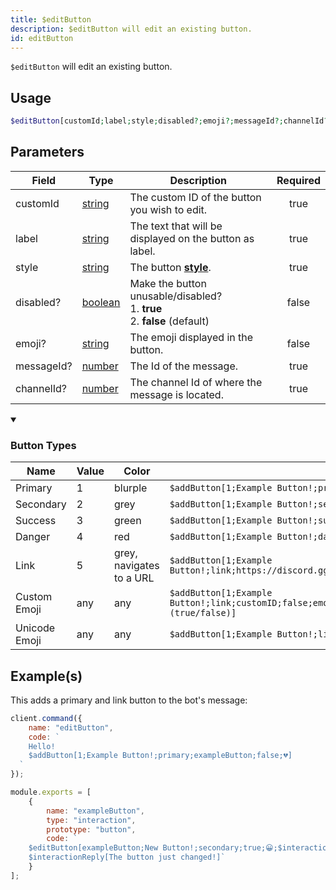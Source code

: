 ```yaml
---
title: $editButton
description: $editButton will edit an existing button.
id: editButton
---
```


`$editButton` will edit an existing button.

## Usage

```php
$editButton[customId;label;style;disabled?;emoji?;messageId?;channelId?]
```

## Parameters

| Field      | Type                                                                                                | Description                                                                                                              | Required |
| ---------- | --------------------------------------------------------------------------------------------------- | ------------------------------------------------------------------------------------------------------------------------ | :------: |
| customId   | [string](https://developer.mozilla.org/en-US/docs/Web/JavaScript/Reference/Global_Objects/Number)   | The custom ID of the button you wish to edit.                                                                            |   true   |
| label      | [string](https://developer.mozilla.org/en-US/docs/Web/JavaScript/Reference/Global_Objects/String)   | The text that will be displayed on the button as label.                                                                  |   true   |
| style      | [string](https://developer.mozilla.org/en-US/docs/Web/JavaScript/Reference/Global_Objects/String)   | The button **[style](https://discord.com/developers/docs/interactions/message-components#button-object-button-styles)**. |   true   |
| disabled?  | [boolean](https://developer.mozilla.org/en-US/docs/Web/JavaScript/Reference/Global_Objects/Boolean) | Make the button unusable/disabled? <br /> 1. **true** <br /> 2. **false** (default)                                      |  false   |
| emoji?     | [string](https://developer.mozilla.org/en-US/docs/Web/JavaScript/Reference/Global_Objects/String)   | The emoji displayed in the button.                                                                                       |  false   |
| messageId? | [number](https://developer.mozilla.org/en-US/docs/Web/JavaScript/Reference/Global_Objects/Number)   | The Id of the message.                                                                                                   |   true   |
| channelId? | [number](https://developer.mozilla.org/en-US/docs/Web/JavaScript/Reference/Global_Objects/Number)   | The channel Id of where the message is located.                                                                          |   true   |

<div class="details">
  <details open>
    <summary><h3>Button Types</h3></summary>
  </details>
  <div class="content">
    <table>
      <thead>
        <tr>
          <th>Name</th>
          <th>Value</th>
          <th>Color</th>
          <th></th>
        </tr>
      </thead>
      <tbody>
        <tr>
          <td>Primary</td>
          <td>1</td>
          <td>blurple</td>
          <td><code>$addButton[1;Example Button!;primary;customID;false]</code></td>
        </tr>
        <tr>
          <td>Secondary</td>
          <td>2</td>
          <td>grey</td>
          <td><code>$addButton[1;Example Button!;secondary;customID;false]</code></td>
        </tr>
        <tr>
          <td>Success</td>
          <td>3</td>
          <td>green</td>
          <td><code>$addButton[1;Example Button!;success;customID;false]</code></td>
        </tr>
        <tr>
          <td>Danger</td>
          <td>4</td>
          <td>red</td>
          <td><code>$addButton[1;Example Button!;danger;customID;false]</code></td>
        </tr>
        <tr>
          <td>Link</td>
          <td>5</td>
          <td>grey, navigates to a URL</td>
          <td><code>$addButton[1;Example Button!;link;https://discord.gg;false]</code></td>
        </tr>
        <tr>
          <td>Custom Emoji</td>
          <td>any</td>
          <td>any</td>
          <td><code>$addButton[1;Example Button!;link;customID;false;emojiName,emojiID,animated (true/false)]</code></td>
        </tr>
        <tr>
          <td>Unicode Emoji</td>
          <td>any</td>
          <td>any</td>
          <td><code>$addButton[1;Example Button!;link;customID;false;😀]</code></td>
        </tr>
      </tbody>
    </table>
  </div>
</div>

## Example(s)

This adds a primary and link button to the bot's message:

```javascript
client.command({
    name: "editButton",
    code: `
    Hello!
    $addButton[1;Example Button!;primary;exampleButton;false;💔]
  `
});
```

```javascript
module.exports = [
    {
        name: "exampleButton",
        type: "interaction",
        prototype: "button",
        code: `
    $editButton[exampleButton;New Button!;secondary;true;😀;$interactionData[message.id];$interactionData[channel.id]]
    $interactionReply[The button just changed!]`
    }
];
```
